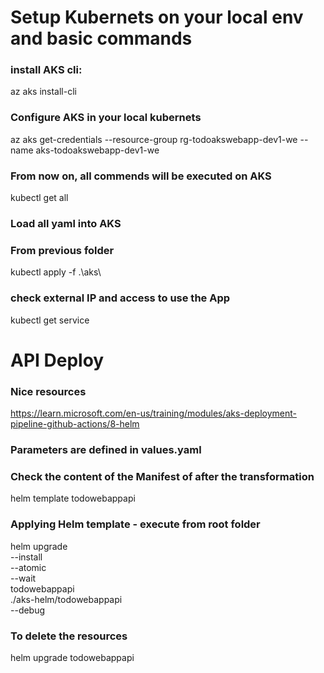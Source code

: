 # Setup Kubernets on your local env and basic commands
### install AKS cli:
az aks install-cli

### Configure AKS in your local kubernets
az aks get-credentials --resource-group rg-todoakswebapp-dev1-we --name aks-todoakswebapp-dev1-we

### From now on, all commends will be executed on AKS
kubectl get all

### Load all yaml into AKS
### From previous folder
kubectl apply -f .\aks\

### check external IP and access to use the App
kubectl get service


# API Deploy

### Nice resources
https://learn.microsoft.com/en-us/training/modules/aks-deployment-pipeline-github-actions/8-helm

### Parameters are defined in values.yaml

### Check the content of the Manifest of after the transformation
helm template todowebappapi

### Applying Helm template - execute from root folder
helm upgrade \
            --install \
            --atomic \
            --wait \
            todowebappapi \
            ./aks-helm/todowebappapi \
            --debug 


### To delete the resources
helm upgrade todowebappapi
